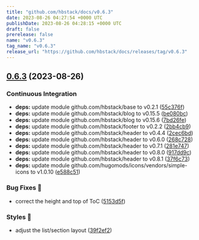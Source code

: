 ```yaml
---
title: "github.com/hbstack/docs/v0.6.3"
date: 2023-08-26 04:27:54 +0000 UTC
publishDate: 2023-08-26 04:28:15 +0000 UTC
draft: false
prerelease: false
name: "v0.6.3"
tag_name: "v0.6.3"
release_url: "https://github.com/hbstack/docs/releases/tag/v0.6.3"
---
```


## [0.6.3](https://github.com/hbstack/docs/compare/v0.6.2...v0.6.3) (2023-08-26)


### Continuous Integration

* **deps:** update module github.com/hbstack/base to v0.2.1 ([55c376f](https://github.com/hbstack/docs/commit/55c376f40eca361da634d1fb184ec83cb83fcab8))
* **deps:** update module github.com/hbstack/blog to v0.15.5 ([be080bc](https://github.com/hbstack/docs/commit/be080bc05da2b30fc866967fdbbf8059c489f551))
* **deps:** update module github.com/hbstack/blog to v0.15.6 ([7bd26fe](https://github.com/hbstack/docs/commit/7bd26fe183227566950fe2193d94dcaa04e7ad5e))
* **deps:** update module github.com/hbstack/footer to v0.2.2 ([2bb4cb9](https://github.com/hbstack/docs/commit/2bb4cb940906eda3e40a943cf835596dcb6de44a))
* **deps:** update module github.com/hbstack/header to v0.4.4 ([2cec6bd](https://github.com/hbstack/docs/commit/2cec6bd57515b4d1fdf8c01cf455b5dc6a598bca))
* **deps:** update module github.com/hbstack/header to v0.6.0 ([268c728](https://github.com/hbstack/docs/commit/268c728e5e9b45e3727a62bcc286dbfa0515b3a4))
* **deps:** update module github.com/hbstack/header to v0.7.1 ([281e747](https://github.com/hbstack/docs/commit/281e747fd44db6a688a0333633a8578f35bc5d67))
* **deps:** update module github.com/hbstack/header to v0.8.0 ([917dd9c](https://github.com/hbstack/docs/commit/917dd9c7cdf3252d302c48239acd8f419cd799bf))
* **deps:** update module github.com/hbstack/header to v0.8.1 ([37f6c73](https://github.com/hbstack/docs/commit/37f6c73a71c845440ff6311cdd0cc04a813a8d26))
* **deps:** update module github.com/hugomods/icons/vendors/simple-icons to v1.0.10 ([e588c51](https://github.com/hbstack/docs/commit/e588c51fa06ead7d29b9d5c9d3e76b6399b6fbe1))


### Bug Fixes 🐞

* correct the height and top of ToC ([5153d5f](https://github.com/hbstack/docs/commit/5153d5f27bda5bb7387ca7f9dc533a1280d7a95d))


### Styles 🎨

* adjust the list/section layout ([39f2ef2](https://github.com/hbstack/docs/commit/39f2ef227ca98f3c6d439317823b4f9d8c06b15e))
